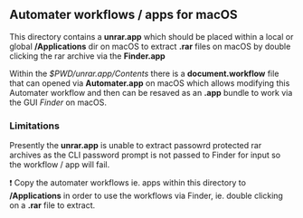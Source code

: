 ## Automater workflows / apps for macOS

This directory contains a **unrar.app** which should be placed within a local or global **/Applications** dir on macOS to extract **.rar** files on macOS by double clicking the rar archive via the **Finder.app**

Within the _$PWD/unrar.app/Contents_ there is a **document.workflow** file that can opened via **Automater.app** on macOS which allows modifying this Automater workflow and then can be resaved as an **.app** bundle to work via the GUI _Finder_ on macOS.

### Limitations

Presently the **unrar.app** is unable to extract passowrd protected rar archives as the CLI password prompt is not passed to Finder for input so the workflow / app will fail.

❗️ Copy the automater workflows ie. apps within this directory to **/Applications** in order to use the workflows via Finder, ie. double clicking on a **.rar** file to extract.
